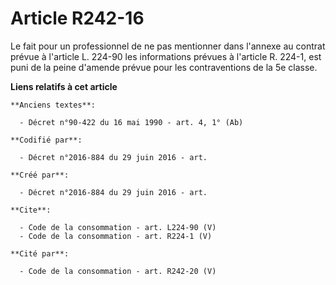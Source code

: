 # Article R242-16

Le fait pour un professionnel de ne pas mentionner dans l'annexe au contrat prévue à l'article L. 224-90 les informations
prévues à l'article R. 224-1, est puni de la peine d'amende prévue pour les contraventions de la 5e classe.

**Liens relatifs à cet article**

	**Anciens textes**:

	  - Décret n°90-422 du 16 mai 1990 - art. 4, 1° (Ab)

	**Codifié par**:

	  - Décret n°2016-884 du 29 juin 2016 - art.

	**Créé par**:

	  - Décret n°2016-884 du 29 juin 2016 - art.

	**Cite**:

	  - Code de la consommation - art. L224-90 (V)
	  - Code de la consommation - art. R224-1 (V)

	**Cité par**:

	  - Code de la consommation - art. R242-20 (V)
